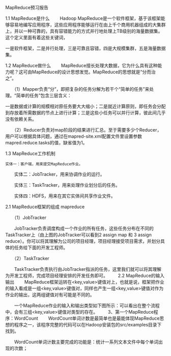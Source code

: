 ﻿MapReduce预习报告

1.1 MapReduce是什么
　　Hadoop MapReduce是一个软件框架，基于该框架能够容易地编写应用程序，这些应用程序能够运行在由上千个商用机器组成的大集群上，并以一种可靠的，具有容错能力的方式并行地处理上TB级别的海量数据集。这个定义里面有着这些关键词，

一是软件框架，二是并行处理，三是可靠且容错，四是大规模集群，五是海量数据集。

1.2 MapReduce做什么
　　MapReduce擅长处理大数据，它为什么具有这种能力呢？这可由MapReduce的设计思想发觉。MapReduce的思想就是“分而治之”。

　　（1）Mapper负责“分”，即把复杂的任务分解为若干个“简单的任务”来处理。“简单的任务”包含三层含义：

一是数据或计算的规模相对原任务要大大缩小；二是就近计算原则，即任务会分配到存放着所需数据的节点上进行计算；三是这些小任务可以并行计算，彼此间几乎没有依赖关系。

　　（2）Reducer负责对map阶段的结果进行汇总。至于需要多少个Reducer，用户可以根据具体问题，通过在mapred-site.xml配置文件里设置参数mapred.reduce.tasks的值，缺省值为1。

1.3 MapReduce工作机制

    实体一：客户端，用来提交MapReduce作业。

　　实体二：JobTracker，用来协调作业的运行。

　　实体三：TaskTracker，用来处理作业划分后的任务。

　　实体四：HDFS，用来在其它实体间共享作业文件。

2.1 MapReduce框架的组成
mapreduce

　　（1）JobTracker

　　JobTracker负责调度构成一个作业的所有任务，这些任务分布在不同的TaskTracker上（由上图的JobTracker可以看到2 assign map 和 3 assign reduce）。你可以将其理解为公司的项目经理，项目经理接受项目需求，并划分具体的任务给下面的开发工程师。

　　（2）TaskTracker

　　TaskTracker负责执行由JobTracker指派的任务，这里我们就可以将其理解为开发工程师，完成项目经理安排的开发任务即可。
　　2.2 MapReduce的输入输出
　　MapReduce框架运转在<key,value>键值对上，也就是说，框架把作业的输入看成是一组<key,value>键值对，同样也产生一组<key,value>键值对作为作业的输出，这两组键值对有可能是不同的。

　　一个MapReduce作业的输入和输出类型如下图所示：可以看出在整个流程中，会有三组<key,value>键值对类型的存在。
　　3、第一个MapReduce程序：WordCount
　　WordCount单词计数是最简单也是最能体现MapReduce思想的程序之一，该程序完整的代码可以在Hadoop安装包的src/examples目录下找到。

　　WordCount单词计数主要完成的功能是：统计一系列文本文件中每个单词出现的次数；




